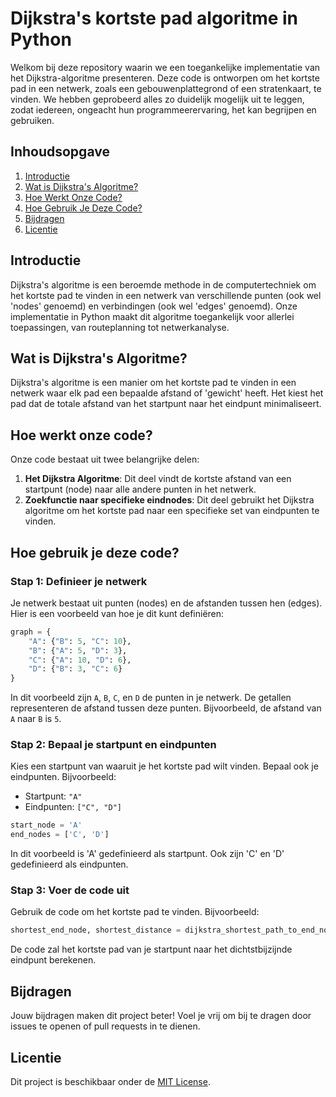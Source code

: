 
# Dijkstra's kortste pad algoritme in Python

Welkom bij deze repository waarin we een toegankelijke implementatie van het Dijkstra-algoritme presenteren. Deze code is ontworpen om het kortste pad in een netwerk, zoals een gebouwenplattegrond of een stratenkaart, te vinden. We hebben geprobeerd alles zo duidelijk mogelijk uit te leggen, zodat iedereen, ongeacht hun programmeerervaring, het kan begrijpen en gebruiken.

## Inhoudsopgave
1. [Introductie](#introductie)
2. [Wat is Dijkstra's Algoritme?](#wat-is-dijkstras-algoritme)
3. [Hoe Werkt Onze Code?](#hoe-werkt-onze-code)
4. [Hoe Gebruik Je Deze Code?](#hoe-gebruik-je-deze-code)
5. [Bijdragen](#bijdragen)
6. [Licentie](#licentie)

## Introductie
Dijkstra's algoritme is een beroemde methode in de computertechniek om het kortste pad te vinden in een netwerk van verschillende punten (ook wel 'nodes' genoemd) en verbindingen (ook wel 'edges' genoemd). Onze implementatie in Python maakt dit algoritme toegankelijk voor allerlei toepassingen, van routeplanning tot netwerkanalyse.

## Wat is Dijkstra's Algoritme?
Dijkstra's algoritme is een manier om het kortste pad te vinden in een netwerk waar elk pad een bepaalde afstand of 'gewicht' heeft. Het kiest het pad dat de totale afstand van het startpunt naar het eindpunt minimaliseert.

## Hoe werkt onze code?
Onze code bestaat uit twee belangrijke delen:
1. **Het Dijkstra Algoritme**: Dit deel vindt de kortste afstand van een startpunt (node) naar alle andere punten in het netwerk.
2. **Zoekfunctie naar specifieke eindnodes**: Dit deel gebruikt het Dijkstra algoritme om het kortste pad naar een specifieke set van eindpunten te vinden.

## Hoe gebruik je deze code?
### Stap 1: Definieer je netwerk
Je netwerk bestaat uit punten (nodes) en de afstanden tussen hen (edges). Hier is een voorbeeld van hoe je dit kunt definiëren:

```python
graph = {
    "A": {"B": 5, "C": 10},
    "B": {"A": 5, "D": 3},
    "C": {"A": 10, "D": 6},
    "D": {"B": 3, "C": 6}
}
```

In dit voorbeeld zijn `A`, `B`, `C`, en `D` de punten in je netwerk. De getallen representeren de afstand tussen deze punten. Bijvoorbeeld, de afstand van `A` naar `B` is `5`.

### Stap 2: Bepaal je startpunt en eindpunten
Kies een startpunt van waaruit je het kortste pad wilt vinden. Bepaal ook je eindpunten. Bijvoorbeeld:

- Startpunt: `"A"`
- Eindpunten: `["C", "D"]`

```python
start_node = 'A'
end_nodes = ['C', 'D']
```

In dit voorbeeld is 'A' gedefinieerd als startpunt. Ook zijn 'C' en 'D' gedefinieerd als eindpunten.

### Stap 3: Voer de code uit
Gebruik de code om het kortste pad te vinden. Bijvoorbeeld:

```python
shortest_end_node, shortest_distance = dijkstra_shortest_path_to_end_nodes(graph, start_node, end_nodes)
```

De code zal het kortste pad van je startpunt naar het dichtstbijzijnde eindpunt berekenen.

## Bijdragen
Jouw bijdragen maken dit project beter! Voel je vrij om bij te dragen door issues te openen of pull requests in te dienen.

## Licentie
Dit project is beschikbaar onder de [MIT License](LICENSE).
